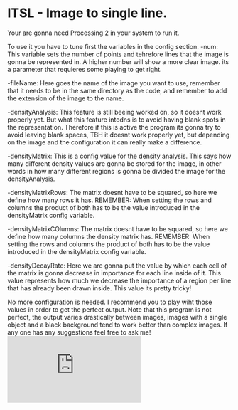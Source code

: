 # ITSL - Image to single line.
Your are gonna need Processing 2 in your system to run it.

To use it you have to tune first the variables in the config section.
-num: This variable sets the number of points and tehrefore lines that the image is gonna be represented in. A higher number will show a more clear image.
its a parameter that requieres some playing to get right.

-fileName: Here goes the name of the image you want to use, remember that it needs to be in the same directory as the code, and remember to add the extension of the image to the name.

-densityAnalysis: This feature is still beeing worked on, so it doesnt work properly yet. But what this feature intedns is to avoid having blank spots in the representation.
Therefore if this is active the program its gonna try to avoid leaving blank spaces, TBH it doesnt work properly yet, but depending on the image and the configuration it can really 
make a difference.

-densityMatrix: This is a config value for the density analysis. This says how many different density values are gonna be stored for the image, in other words in how many different regions
is gonna be divided the image for the densityAnalysis.

-densityMatrixRows: The matrix doesnt have to be squared, so here we define how many rows it has. REMEMBER: When setting the rows and columns the product of both has to be the value
introduced in the densityMatrix config variable.

-densityMatrixCOlumns: The matrix doesnt have to be squared, so here we define how many columns the density matrix has. REMEMBER: When setting the rows and columns the product of both has to be the value
introduced in the densityMatrix config variable.

-densityDecayRate: Here we are gonna put the value by which each cell of the matrix is gonna decrease in importance for each line inside of it. This value represents how much we
decrease the importance of a region per line that has already been drawn inside. This value its pretty tricky!


No more configuration is needed. I recommend you to play wiht those values in order to get the perfect output.
Note that this program is not perfect, the output varies drastically between images, images with a single object and a black background tend to work better than complex images.
If any one has any suggestions feel free to ask me!
![alt text](https://github.com/janestebans/ITSL/blob/main/Examples/withDensityAnalysis.pdf?raw=true)
